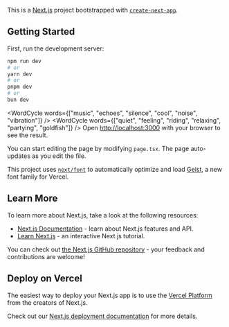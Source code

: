 This is a [Next.js](https://nextjs.org) project bootstrapped with [`create-next-app`](https://nextjs.org/docs/api-reference/cli/create-next-app).

## Getting Started

First, run the development server:

```bash
npm run dev
# or
yarn dev
# or
pnpm dev
# or
bun dev
```

<WordCycle words={["music", "echoes", "silence", "cool", "noise", "vibration"]} />
<WordCycle words={["quiet", "feeling", "riding", "relaxing", "partying", "goldfish"]} />
Open [http://localhost:3000](http://localhost:3000) with your browser to see the result.

You can start editing the page by modifying `page.tsx`. The page auto-updates as you edit the file.

This project uses [`next/font`](https://nextjs.org/docs/building-your-application/optimizing/fonts) to automatically optimize and load [Geist](https://vercel.com/font), a new font family for Vercel.

## Learn More

To learn more about Next.js, take a look at the following resources:

- [Next.js Documentation](https://nextjs.org/docs) - learn about Next.js features and API.
- [Learn Next.js](https://nextjs.org/learn) - an interactive Next.js tutorial.

You can check out [the Next.js GitHub repository](https://github.com/vercel/next.js) - your feedback and contributions are welcome!

## Deploy on Vercel

The easiest way to deploy your Next.js app is to use the [Vercel Platform](https://vercel.com/new?utm_medium=default-template&filter=next.js&utm_source=create-next-app&utm_campaign=create-next-app-readme) from the creators of Next.js.

Check out our [Next.js deployment documentation](https://nextjs.org/docs/building-your-application/deploying) for more details.
